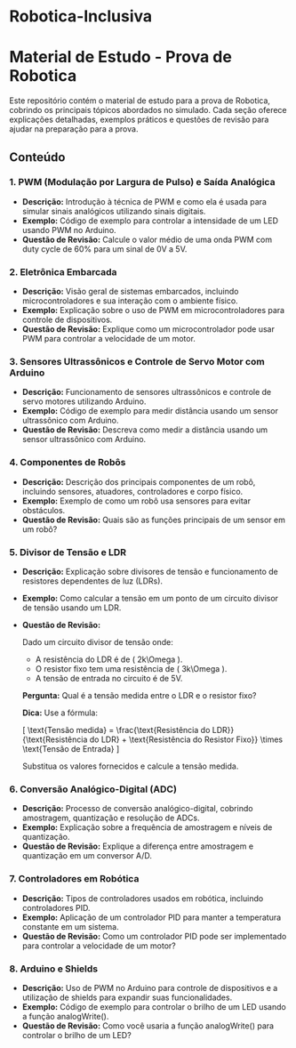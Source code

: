 # Robotica-Inclusiva

# Material de Estudo - Prova de Robotica

Este repositório contém o material de estudo para a prova de Robotica, cobrindo os principais tópicos abordados no simulado. Cada seção oferece explicações detalhadas, exemplos práticos e questões de revisão para ajudar na preparação para a prova.

## Conteúdo

### 1. PWM (Modulação por Largura de Pulso) e Saída Analógica
- **Descrição:** Introdução à técnica de PWM e como ela é usada para simular sinais analógicos utilizando sinais digitais.
- **Exemplo:** Código de exemplo para controlar a intensidade de um LED usando PWM no Arduino.
- **Questão de Revisão:** Calcule o valor médio de uma onda PWM com duty cycle de 60% para um sinal de 0V a 5V.

### 2. Eletrônica Embarcada
- **Descrição:** Visão geral de sistemas embarcados, incluindo microcontroladores e sua interação com o ambiente físico.
- **Exemplo:** Explicação sobre o uso de PWM em microcontroladores para controle de dispositivos.
- **Questão de Revisão:** Explique como um microcontrolador pode usar PWM para controlar a velocidade de um motor.

### 3. Sensores Ultrassônicos e Controle de Servo Motor com Arduino
- **Descrição:** Funcionamento de sensores ultrassônicos e controle de servo motores utilizando Arduino.
- **Exemplo:** Código de exemplo para medir distância usando um sensor ultrassônico com Arduino.
- **Questão de Revisão:** Descreva como medir a distância usando um sensor ultrassônico com Arduino.

### 4. Componentes de Robôs
- **Descrição:** Descrição dos principais componentes de um robô, incluindo sensores, atuadores, controladores e corpo físico.
- **Exemplo:** Exemplo de como um robô usa sensores para evitar obstáculos.
- **Questão de Revisão:** Quais são as funções principais de um sensor em um robô?

### 5. Divisor de Tensão e LDR
- **Descrição:** Explicação sobre divisores de tensão e funcionamento de resistores dependentes de luz (LDRs).
- **Exemplo:** Como calcular a tensão em um ponto de um circuito divisor de tensão usando um LDR.
- **Questão de Revisão:** 

  Dado um circuito divisor de tensão onde:

  - A resistência do LDR é de \( 2k\Omega \).
  - O resistor fixo tem uma resistência de \( 3k\Omega \).
  - A tensão de entrada no circuito é de 5V.

  **Pergunta:** Qual é a tensão medida entre o LDR e o resistor fixo?

  **Dica:** Use a fórmula:

  \[
  \text{Tensão medida} = \frac{\text{Resistência do LDR}}{\text{Resistência do LDR} + \text{Resistência do Resistor Fixo}} \times \text{Tensão de Entrada}
  \]

  Substitua os valores fornecidos e calcule a tensão medida.


### 6. Conversão Analógico-Digital (ADC)
- **Descrição:** Processo de conversão analógico-digital, cobrindo amostragem, quantização e resolução de ADCs.
- **Exemplo:** Explicação sobre a frequência de amostragem e níveis de quantização.
- **Questão de Revisão:** Explique a diferença entre amostragem e quantização em um conversor A/D.

### 7. Controladores em Robótica
- **Descrição:** Tipos de controladores usados em robótica, incluindo controladores PID.
- **Exemplo:** Aplicação de um controlador PID para manter a temperatura constante em um sistema.
- **Questão de Revisão:** Como um controlador PID pode ser implementado para controlar a velocidade de um motor?

### 8. Arduino e Shields
- **Descrição:** Uso de PWM no Arduino para controle de dispositivos e a utilização de shields para expandir suas funcionalidades.
- **Exemplo:** Código de exemplo para controlar o brilho de um LED usando a função analogWrite().
- **Questão de Revisão:** Como você usaria a função analogWrite() para controlar o brilho de um LED?
